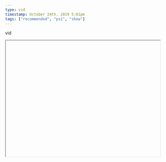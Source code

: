 ```yaml
---
type: vid
timestamp: October 24th, 2019 5:01pm
tags: ["recommended", "ps1", "show"]
---
```

vid
<iframe width="500" height="375"  id="youtube_iframe" src="https://www.youtube.com/embed/gKILYcpsOyE[![thumbnail](http://i3.ytimg.com/vi//maxresdefault.jpg)](https://www.youtube.com/watch?v=)></iframe>                    
                                            
No matter how sick I think I am of watching <a href="https://www.youtube.com/playlist[![thumbnail](http://i3.ytimg.com/vi//maxresdefault.jpg)](https://www.youtube.com/watch?v=)>this Lets Play</a> over and over for the past decade; October rolls around and I just can’t help myself.  <br/><br/>At one point I put the audio logs of the back story in chronological order for easy consumption: <a href="https://www.youtube.com/watch[![thumbnail](http://i3.ytimg.com/vi//maxresdefault.jpg)](https://www.youtube.com/watch?v=)>https://www.youtube.com/watch[![thumbnail](http://i3.ytimg.com/vi//maxresdefault.jpg)](https://www.youtube.com/watch?v=)>
 
                                                    
<small>source: https://saturdayxiii.tumblr.com/post/188570842984</small>